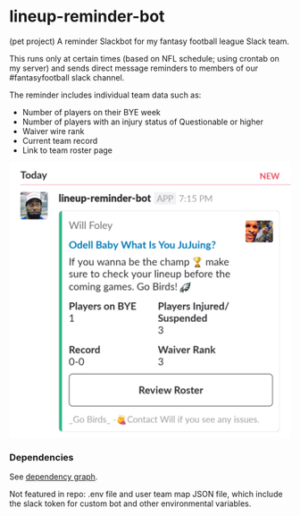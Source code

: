 # lineup-reminder-bot
(pet project)
A reminder Slackbot for my fantasy football league Slack team.

This runs only at certain times (based on NFL schedule; using crontab on my server) and sends direct message reminders to members of our #fantasyfootball slack channel. 

The reminder includes individual team data such as:
* Number of players on their BYE week
* Number of players with an injury status of Questionable or higher
* Waiver wire rank
* Current team record
* Link to team roster page

![Screenshot](Screenshot.png)

### Dependencies
See [dependency graph](https://github.com/KingYam/lineup-reminder-bot/network/dependencies).


Not featured in repo: .env file and user team map JSON file, which include the slack token for custom bot and other environmental variables.


